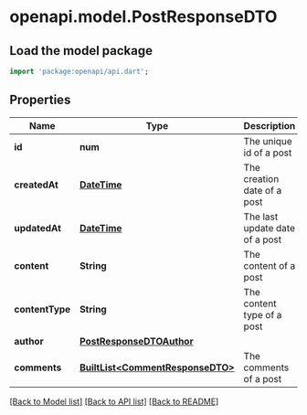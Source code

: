 # openapi.model.PostResponseDTO

## Load the model package
```dart
import 'package:openapi/api.dart';
```

## Properties
Name | Type | Description | Notes
------------ | ------------- | ------------- | -------------
**id** | **num** | The unique id of a post | 
**createdAt** | [**DateTime**](DateTime.md) | The creation date of a post | 
**updatedAt** | [**DateTime**](DateTime.md) | The last update date of a post | 
**content** | **String** | The content of a post | 
**contentType** | **String** | The content type of a post | 
**author** | [**PostResponseDTOAuthor**](PostResponseDTOAuthor.md) |  | 
**comments** | [**BuiltList&lt;CommentResponseDTO&gt;**](CommentResponseDTO.md) | The comments of a post | 

[[Back to Model list]](../README.md#documentation-for-models) [[Back to API list]](../README.md#documentation-for-api-endpoints) [[Back to README]](../README.md)


